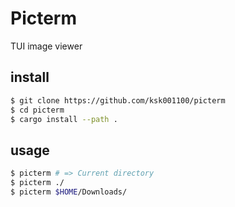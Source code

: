 # Picterm

TUI image viewer

## install
```bash
$ git clone https://github.com/ksk001100/picterm
$ cd picterm
$ cargo install --path .
```

## usage
```bash
$ picterm # => Current directory
$ picterm ./
$ picterm $HOME/Downloads/
```
